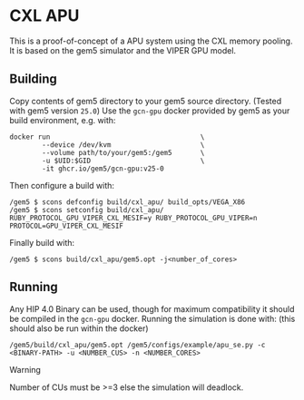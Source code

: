 # CXL APU
This is a proof-of-concept of a APU system using the CXL memory pooling.
It is based on the gem5 simulator and the VIPER GPU model.

## Building 
Copy contents of gem5 directory to your gem5 source directory. (Tested with gem5 version `25.0`)
Use the `gcn-gpu` docker provided by gem5 as your build environment, e.g. with:
```
docker run                                     \
        --device /dev/kvm                      \
        --volume path/to/your/gem5:/gem5       \
        -u $UID:$GID                           \
        -it ghcr.io/gem5/gcn-gpu:v25-0
``` 

Then configure a build with:
```
/gem5 $ scons defconfig build/cxl_apu/ build_opts/VEGA_X86
/gem5 $ scons setconfig build/cxl_apu/ RUBY_PROTOCOL_GPU_VIPER_CXL_MESIF=y RUBY_PROTOCOL_GPU_VIPER=n PROTOCOL=GPU_VIPER_CXL_MESIF
```
Finally build with:
```
/gem5 $ scons build/cxl_apu/gem5.opt -j<number_of_cores>
```

## Running
Any HIP 4.0 Binary can be used, though for maximum compatibility it should be compiled in the `gcn-gpu` docker.
Running the simulation is done with: (this should also be run within the docker)
```
/gem5/build/cxl_apu/gem5.opt /gem5/configs/example/apu_se.py -c <BINARY-PATH> -u <NUMBER_CUS> -n <NUMBER_CORES>
```
> [!WARNING]
> Number of CUs must be >=3 else the simulation will deadlock.


